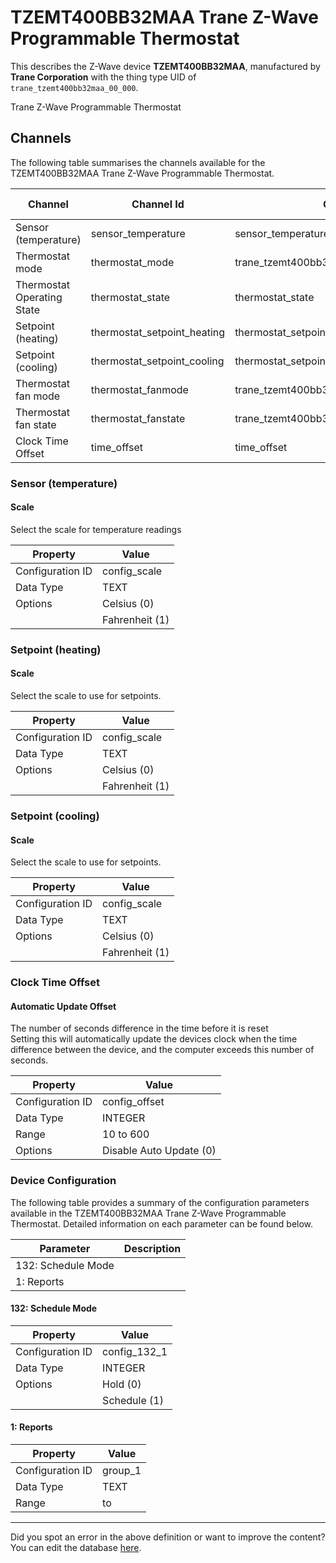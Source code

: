 
# TZEMT400BB32MAA Trane Z-Wave Programmable Thermostat

This describes the Z-Wave device **TZEMT400BB32MAA**, manufactured by **Trane Corporation** with the thing type UID of ```trane_tzemt400bb32maa_00_000```. 

Trane Z-Wave Programmable Thermostat

## Channels
The following table summarises the channels available for the TZEMT400BB32MAA Trane Z-Wave Programmable Thermostat.

| Channel | Channel Id | Channel Type UID | Category | Item Type |
|---------|------------|------------------|----------|-----------|
| Sensor (temperature) | sensor_temperature | sensor_temperature | Temperature | Number |
| Thermostat mode | thermostat_mode | trane_tzemt400bb32maa_00_000_thermostat_mode | Temperature | Number |
| Thermostat Operating State | thermostat_state | thermostat_state | Temperature | Number |
| Setpoint (heating) | thermostat_setpoint_heating | thermostat_setpoint | Temperature | Number |
| Setpoint (cooling) | thermostat_setpoint_cooling | thermostat_setpoint | Temperature | Number |
| Thermostat fan mode | thermostat_fanmode | trane_tzemt400bb32maa_00_000_thermostat_fanmode | Temperature | Number |
| Thermostat fan state | thermostat_fanstate | trane_tzemt400bb32maa_00_000_thermostat_fanstate | Temperature | Number |
| Clock Time Offset | time_offset | time_offset | Temperature | Number |



### Sensor (temperature)

#### Scale

Select the scale for temperature readings


| Property         | Value    |
|------------------|----------|
| Configuration ID | config_scale |
| Data Type        | TEXT || Default Value | 0 |
| Options | Celsius (0) |
|  | Fahrenheit (1) |





### Setpoint (heating)

#### Scale

Select the scale to use for setpoints.


| Property         | Value    |
|------------------|----------|
| Configuration ID | config_scale |
| Data Type        | TEXT || Default Value | 0 |
| Options | Celsius (0) |
|  | Fahrenheit (1) |





### Setpoint (cooling)

#### Scale

Select the scale to use for setpoints.


| Property         | Value    |
|------------------|----------|
| Configuration ID | config_scale |
| Data Type        | TEXT || Default Value | 0 |
| Options | Celsius (0) |
|  | Fahrenheit (1) |





### Clock Time Offset

#### Automatic Update Offset

The number of seconds difference in the time before it is reset  
Setting this will automatically update the devices clock when the time difference between the device, and the computer exceeds this number of seconds.


| Property         | Value    |
|------------------|----------|
| Configuration ID | config_offset |
| Data Type        | INTEGER |
| Range | 10 to 600 || Default Value | 60 |
| Options | Disable Auto Update (0) |






### Device Configuration
The following table provides a summary of the configuration parameters available in the TZEMT400BB32MAA Trane Z-Wave Programmable Thermostat.
Detailed information on each parameter can be found below.

| Parameter   | Description |
|-------------|-------------|
| 132: Schedule Mode |  |
| 1: Reports |  |




#### 132: Schedule Mode




| Property         | Value    |
|------------------|----------|
| Configuration ID | config_132_1 |
| Data Type        | INTEGER || Default Value | 0 |
| Options | Hold (0) |
|  | Schedule (1) |






#### 1: Reports




| Property         | Value    |
|------------------|----------|
| Configuration ID | group_1 |
| Data Type        | TEXT |
| Range |  to  |






---

Did you spot an error in the above definition or want to improve the content?
You can edit the database [here](http://www.cd-jackson.com/index.php/zwave/zwave-device-database/zwave-device-list/devicesummary/245).

